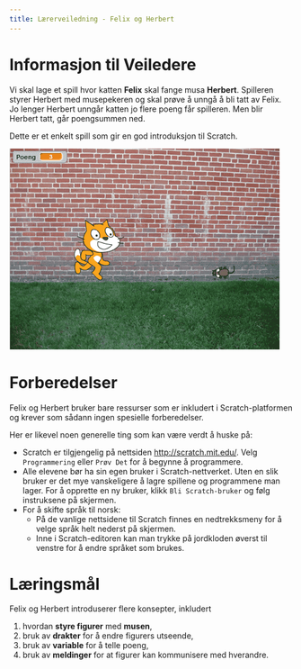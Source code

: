```yaml
---
title: Lærerveiledning - Felix og Herbert
---
```


# Informasjon til Veiledere

Vi skal lage et spill hvor katten __Felix__ skal fange musa
__Herbert__. Spilleren styrer Herbert med musepekeren og skal prøve å
unngå å bli tatt av Felix. Jo lenger Herbert unngår katten jo flere
poeng får spilleren. Men blir Herbert tatt, går poengsummen ned.

Dette er et enkelt spill som gir en god introduksjon til Scratch.

![](felix_og_herbert.png)

# Forberedelser

Felix og Herbert bruker bare ressurser som er inkludert i
Scratch-platformen og krever som sådann ingen spesielle forberedelser.

Her er likevel noen generelle ting som kan være verdt å huske på:

+ Scratch er tilgjengelig på nettsiden <http://scratch.mit.edu/>. Velg
  `Programmering` eller `Prøv Det` for å begynne å programmere.
+ Alle elevene bør ha sin egen bruker i Scratch-nettverket. Uten en
  slik bruker er det mye vanskeligere å lagre spillene og programmene
  man lager. For å opprette en ny bruker, klikk `Bli Scratch-bruker`
  og følg instruksene på skjermen.
+ For å skifte språk til norsk:
    + På de vanlige nettsidene til Scratch finnes en nedtrekksmeny for
      å velge språk helt nederst på skjermen.
    + Inne i Scratch-editoren kan man trykke på jordkloden øverst til
      venstre for å endre språket som brukes.

# Læringsmål

Felix og Herbert introduserer flere konsepter, inkludert

1. hvordan __styre figurer__ med __musen__,
2. bruk av __drakter__ for å endre figurers utseende,
3. bruk av __variable__ for å telle poeng,
4. bruk av __meldinger__ for at figurer kan kommunisere med hverandre.

